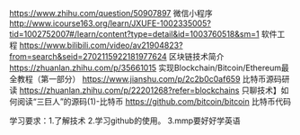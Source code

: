 ﻿https://www.zhihu.com/question/50907897
微信小程序
http://www.icourse163.org/learn/JXUFE-1002335005?tid=1002752007#/learn/content?type=detail&id=1003760518&sm=1
软件工程
https://www.bilibili.com/video/av21904823?from=search&seid=2702115922181977624
区块链技术简介
https://zhuanlan.zhihu.com/p/35661015
实现Blockchain/Bitcoin/Ethereum最全教程（第一部分）
https://www.jianshu.com/p/2c2b0c0af659
比特币源码研读
https://zhuanlan.zhihu.com/p/22201268?refer=blockchains
只聊技术】如何阅读“三巨人”的源码(1)-比特币
https://github.com/bitcoin/bitcoin
比特币代码

学习要求：1.了解技术
          2.学习github的使用。
          3.mmp要好好学英语
